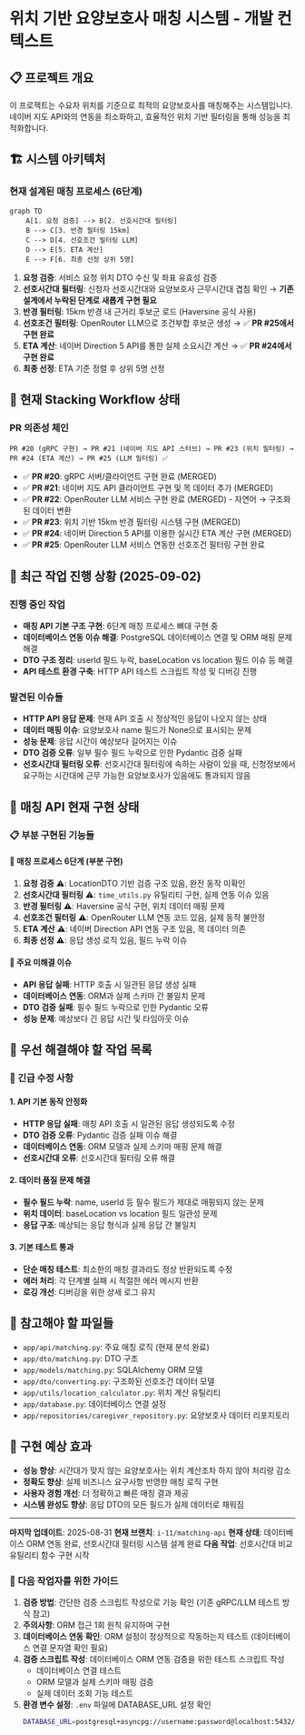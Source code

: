 # 위치 기반 요양보호사 매칭 시스템 - 개발 컨텍스트

## 📋 프로젝트 개요

이 프로젝트는 수요자 위치를 기준으로 최적의 요양보호사를 매칭해주는 시스템입니다. 
네이버 지도 API와의 연동을 최소화하고, 효율적인 위치 기반 필터링을 통해 성능을 최적화합니다.

## 🏗️ 시스템 아키텍처

### 현재 설계된 매칭 프로세스 (6단계)

```mermaid
graph TD
    A[1. 요청 검증] --> B[2. 선호시간대 필터링]
    B --> C[3. 반경 필터링 15km]
    C --> D[4. 선호조건 필터링 LLM]
    D --> E[5. ETA 계산]
    E --> F[6. 최종 선정 상위 5명]
```

1. **요청 검증**: 서비스 요청 위치 DTO 수신 및 좌표 유효성 검증
2. **선호시간대 필터링**: 신청자 선호시간대와 요양보호사 근무시간대 겹침 확인 → **기존 설계에서 누락된 단계로 새롭게 구현 필요**
3. **반경 필터링**: 15km 반경 내 근거리 후보군 로드 (Haversine 공식 사용)
4. **선호조건 필터링**: OpenRouter LLM으로 조건부합 후보군 생성 → ✅ **PR #25에서 구현 완료**
5. **ETA 계산**: 네이버 Direction 5 API를 통한 실제 소요시간 계산 → ✅ **PR #24에서 구현 완료**
6. **최종 선정**: ETA 기준 정렬 후 상위 5명 선정

## 🔄 현재 Stacking Workflow 상태

### PR 의존성 체인
```
PR #20 (gRPC 구현) → PR #21 (네이버 지도 API 스터브) → PR #23 (위치 필터링) → PR #24 (ETA 계산) → PR #25 (LLM 필터링) ✅
```

- ✅ **PR #20**: gRPC 서버/클라이언트 구현 완료 (MERGED)
- ✅ **PR #21**: 네이버 지도 API 클라이언트 구현 및 목 데이터 추가 (MERGED)
- ✅ **PR #22**: OpenRouter LLM 서비스 구현 완료 (MERGED) - 자연어 → 구조화된 데이터 변환
- ✅ **PR #23**: 위치 기반 15km 반경 필터링 시스템 구현 (MERGED)
- ✅ **PR #24**: 네이버 Direction 5 API를 이용한 실시간 ETA 계산 구현 (MERGED)
- ✅ **PR #25**: OpenRouter LLM 서비스 연동한 선호조건 필터링 구현 완료

## 🚧 최근 작업 진행 상황 (2025-09-02)

### 진행 중인 작업
- **매칭 API 기본 구조 구현**: 6단계 매칭 프로세스 뼈대 구현 중
- **데이터베이스 연동 이슈 해결**: PostgreSQL 데이터베이스 연결 및 ORM 매핑 문제 해결
- **DTO 구조 정리**: userId 필드 누락, baseLocation vs location 필드 이슈 등 해결
- **API 테스트 환경 구축**: HTTP API 테스트 스크립트 작성 및 디버깅 진행

### 발견된 이슈들
- **HTTP API 응답 문제**: 현재 API 호출 시 정상적인 응답이 나오지 않는 상태
- **데이터 매핑 이슈**: 요양보호사 name 필드가 None으로 표시되는 문제
- **성능 문제**: 응답 시간이 예상보다 길어지는 이슈
- **DTO 검증 오류**: 일부 필수 필드 누락으로 인한 Pydantic 검증 실패
- **선호시간대 필터링 오류**: 선호시간대 필터링에 속하는 사람이 있을 때, 신청정보에서 요구하는 시간대에 근무 가능한 요양보호사가 있음에도 통과되지 않음

## 🔧 매칭 API 현재 구현 상태

### 📋 부분 구현된 기능들

#### 🚧 매칭 프로세스 6단계 (부분 구현)

1. **요청 검증** ⚠️: LocationDTO 기반 검증 구조 있음, 완전 동작 미확인
2. **선호시간대 필터링** ⚠️: `time_utils.py` 유틸리티 구현, 실제 연동 이슈 있음
3. **반경 필터링** ⚠️: Haversine 공식 구현, 위치 데이터 매핑 문제
4. **선호조건 필터링** ⚠️: OpenRouter LLM 연동 코드 있음, 실제 동작 불안정
5. **ETA 계산** ⚠️: 네이버 Direction API 연동 구조 있음, 목 데이터 의존
6. **최종 선정** ⚠️: 응답 생성 로직 있음, 필드 누락 이슈

#### 🚨 주요 미해결 이슈

- **API 응답 실패**: HTTP 호출 시 일관된 응답 생성 실패
- **데이터베이스 연동**: ORM과 실제 스키마 간 불일치 문제
- **DTO 검증 실패**: 필수 필드 누락으로 인한 Pydantic 오류
- **성능 문제**: 예상보다 긴 응답 시간 및 타임아웃 이슈

## 🎯 우선 해결해야 할 작업 목록

### 🚨 긴급 수정 사항

#### 1. API 기본 동작 안정화
- **HTTP 응답 실패**: 매칭 API 호출 시 일관된 응답 생성되도록 수정
- **DTO 검증 오류**: Pydantic 검증 실패 이슈 해결
- **데이터베이스 연동**: ORM 모델과 실제 스키마 매핑 문제 해결
- **선호시간대 오류**: 선호시간대 필터링 오류 해결

#### 2. 데이터 품질 문제 해결
- **필수 필드 누락**: name, userId 등 필수 필드가 제대로 매핑되지 않는 문제
- **위치 데이터**: baseLocation vs location 필드 일관성 문제
- **응답 구조**: 예상되는 응답 형식과 실제 응답 간 불일치

#### 3. 기본 테스트 통과
- **단순 매칭 테스트**: 최소한의 매칭 결과라도 정상 반환되도록 수정
- **에러 처리**: 각 단계별 실패 시 적절한 에러 메시지 반환
- **로깅 개선**: 디버깅을 위한 상세 로그 유지

## 🔗 참고해야 할 파일들

- `app/api/matching.py`: 주요 매칭 로직 (현재 분석 완료)
- `app/dto/matching.py`: DTO 구조
- `app/models/matching.py`: SQLAlchemy ORM 모델
- `app/dto/converting.py`: 구조화된 선호조건 데이터 모델
- `app/utils/location_calculator.py`: 위치 계산 유틸리티
- `app/database.py`: 데이터베이스 연결 설정
- `app/repositories/caregiver_repository.py`: 요양보호사 데이터 리포지토리

## 🚀 구현 예상 효과

- **성능 향상**: 시간대가 맞지 않는 요양보호사는 위치 계산조차 하지 않아 처리량 감소
- **정확도 향상**: 실제 비즈니스 요구사항 반영한 매칭 로직 구현
- **사용자 경험 개선**: 더 정확하고 빠른 매칭 결과 제공
- **시스템 완성도 향상**: 응답 DTO의 모든 필드가 실제 데이터로 채워짐

---

**마지막 업데이트**: 2025-08-31
**현재 브랜치**: `i-11/matching-api`
**현재 상태**: 데이터베이스 ORM 연동 완료, 선호시간대 필터링 시스템 설계 완료
**다음 작업**: 선호시간대 비교 유틸리티 함수 구현 시작

### 🎯 다음 작업자를 위한 가이드
1. **검증 방법**: 간단한 검증 스크립트 작성으로 기능 확인 (기존 gRPC/LLM 테스트 방식 참고)
2. **주의사항**: ORM 접근 1회 원칙 유지하며 구현
3. **데이터베이스 연동 확인**: ORM 설정이 정상적으로 작동하는지 테스트 (데이터베이스 연결 문자열 확인 필요)
4. **검증 스크립트 작성**: 데이터베이스 ORM 연동 검증을 위한 테스트 스크립트 작성
   - 데이터베이스 연결 테스트
   - ORM 모델과 실제 스키마 매핑 검증
   - 실제 데이터 조회 기능 테스트
5. **환경 변수 설정**: `.env` 파일에 DATABASE_URL 설정 확인
   ```bash
   DATABASE_URL=postgresql+asyncpg://username:password@localhost:5432/homecare_db
   ```